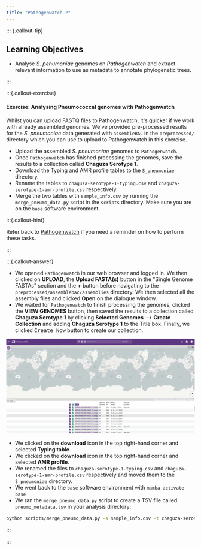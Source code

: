 ```yaml
---
title: "Pathogenwatch 2"
---
```


::: {.callout-tip}
## Learning Objectives

- Analyse _S. penumoniae_ genomes on _Pathogenwatch_ and extract relevant information to use as metadata to annotate phylogenetic trees.

:::

:::{.callout-exercise}
#### Exercise: Analysing Pneumococcal genomes with Pathogenwatch

Whilst you can upload FASTQ files to Pathogenwatch, it's quicker if we work with already assembled genomes.  We've provided pre-processed results for the _S. pneumoniae_ data generated with `assembleBAC` in the `preprocessed/` directory which you can use to upload to Pathogenwatch in this exercise.

- Upload the assembled _S. pneumoniae_ genomes to `Pathogenwatch`.
- Once `Pathogenwatch` has finished processing the genomes, save the results to a collection called **Chaguza Serotype 1**.
- Download the Typing and AMR profile tables to the `S_pneumoniae` directory.
- Rename the tables to `chaguza-serotype-1-typing.csv` and `chaguza-serotype-1-amr-profile.csv` respectively.
- Merge the two tables with `sample_info.csv` by running the `merge_pneumo_data.py` script in the `scripts` directory. Make sure you are on the `base` software environment.

:::{.callout-hint}

Refer back to [Pathogenwatch](25-pathogenwatch.md) if you need a reminder on how to perform these tasks.

:::

:::{.callout-answer}

- We opened `Pathogenwatch` in our web browser and logged in.  We then clicked on **UPLOAD**, the **Upload FASTA(s)** button in the "Single Genome FASTAs" section and the **+** button before navigating to the `preprocessed/assemblebac/assemblies` directory. We then selected all the assembly files and clicked **Open** on the dialogue window.
- We waited for `Pathogenwatch` to finish processing the genomes, clicked the **VIEW GENOMES** button, then saved the results to a collection called **Chaguza Serotype 1** by clicking **Selected Genomes** --> **Create Collection** and adding **Chaguza Serotype 1** to the Title box. Finally, we clicked <kbd>Create Now</kbd> button to create our collection.

![](images/pathogenwatch_collection6.png)

- We clicked on the **download** icon in the top right-hand corner and selected **Typing table**.
- We clicked on the **download** icon in the top right-hand corner and selected **AMR profile**.
- We renamed the files to `chaguza-serotype-1-typing.csv` and `chaguza-serotype-1-amr-profile.csv` respectively and moved them to the `S_pneumoniae` directory.
- We went back to the `base` software environment with `mamba activate base`
- We ran the `merge_pneumo_data.py` script to create a TSV file called `pneumo_metadata.tsv` in your analysis directory:

```bash
python scripts/merge_pneumo_data.py -s sample_info.csv -t chaguza-serotype-1-typing.csv -a chaguza-serotype-1-amr-profile.csv
```
:::

:::

